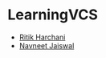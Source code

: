 # LearningVCS

- [Ritik Harchani](https://github.com/harchani-ritik)
- [Navneet Jaiswal](https://github.com/nighhighnn/LearningVCS)

